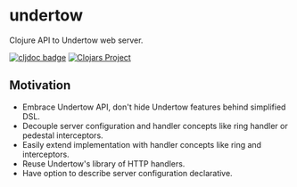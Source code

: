 # undertow

Clojure API to Undertow web server.

[![cljdoc badge](https://cljdoc.org/badge/com.github.strojure/undertow)](https://cljdoc.org/d/com.github.strojure/undertow)
[![Clojars Project](https://img.shields.io/clojars/v/com.github.strojure/undertow.svg)](https://clojars.org/com.github.strojure/undertow)

## Motivation

- Embrace Undertow API, don't hide Undertow features behind simplified DSL.
- Decouple server configuration and handler concepts like ring handler or
  pedestal interceptors.
- Easily extend implementation with handler concepts like ring and interceptors.
- Reuse Undertow's library of HTTP handlers.
- Have option to describe server configuration declarative.
